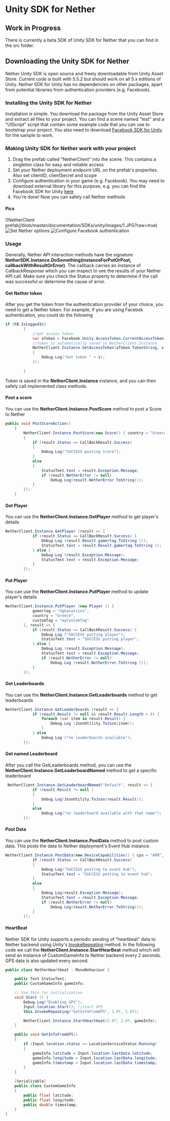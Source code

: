 # Unity SDK for Nether

## Work in Progress 
There is currently a beta SDK of Unity SDK for Nether that you can find in the src folder.

## Downloading the Unity SDK for Nether
Nether Unity SDK is open source and freely downloadable from Unity Asset Store. Current code is built with 5.5.2 but should work on all 5.x editions of Unity. Nether SDK for Unity has no dependencies on other packages, apart from potential libraries from authentication providers (e.g. Facebook).

### Installing the Unity SDK for Nether
Installation is simple. You download the package from the Unity Asset Store and extract all files to your project. You can find a scene named "test" and a "UIScript" script that contain some example code that you can use to bootstrap your project. You also need to download [Facebook SDK for Unity](https://developers.facebook.com/docs/unity/) for the sample to work.

### Making Unity SDK for Nether work with your project

1. Drag the prefab called "NetherClient" into the scene. This contains a singleton class for easy and reliable access
2. Set your Nether deployment endpoint URL on the prefab's properties. Also set clientID, clientSecret and scope
3. Configure authentication in your game (e.g. Facebook). You may need to download external library for this purpose, e.g. you can find the Facebook SDK for Unity [here](https://developers.facebook.com/docs/unity/)
4. You're done! Now you can safely call Nether methods

#### Pics

![NetherClient prefab]/blob/master/documentation/SDKs/unity/images/1.JPG?raw=true)
![Set Nether options](https://github.com/dgkanatsios/nether/blob/master/documentation/SDKs/unity/images/2.JPG?raw=true)
![Configure Facebook authentication](https://github.com/dgkanatsios/nether/blob/master/documentation/SDKs/unity/images/3.JPG?raw=true)

### Usage

Generally, Nether API interaction methods have the signature **NetherSDK.Instance.DoSomething(instanceForPutOrPost, callbackWithResultOrError)**. The callback carries an instance of CallbackResponse<T> which you can inspect to see the results of your Nether API call. Make sure you check the Status property to determine if the call was successful or determine the cause of error.

#### Get Nether token

After you get the token from the authentication provider of your choice, you need to get a Nether token. For example, if you are using Facebok authentication, you could do the following

```csharp
if (FB.IsLoggedIn)
        {
            //get access token
            var aToken = Facebook.Unity.AccessToken.CurrentAccessToken;
            //token is automatically saved in NetherClient.Instance
            NetherClient.Instance.GetAccessToken(aToken.TokenString, s =>
            {
                Debug.Log("Got token " + s); 
            });

        }
```

Token is saved in the **NetherClient.Instance** instance, and you can then safely call implemented class methods.

#### Post a score

You can use the **NetherClient.Instance.PostScore** method to post a Score to Nether

```csharp
public void PostScoreAction()
    {
        NetherClient.Instance.PostScore(new Score() { country = "Greece", score = 50 }, result =>
        {
            if (result.Status == CallBackResult.Success)
            {
                Debug.Log("SUCCESS posting score");
            }
            else
            {
                StatusText.text = result.Exception.Message;
                if (result.NetherError != null)
                    Debug.Log(result.NetherError.ToString());
            }
        });
    }
```

#### Get Player

You can use the **NetherClient.Instance.GetPlayer** method to get player's details

```csharp
NetherClient.Instance.GetPlayer (result => {
			if (result.Status == CallBackResult.Success) {
				Debug.Log (result.Result.gamertag.ToString ());
				StatusText.text = result.Result.gamertag.ToString ();
			} else {
				Debug.Log (result.Exception.Message);
				StatusText.text = result.Exception.Message;
			}
		});
```

#### Put Player

You can use the **NetherClient.Instance.PutPlayer** method to update player's details

```csharp
NetherClient.Instance.PutPlayer (new Player () {
			gamertag = "dgkanatsios",
			country = "Greece",
			customTag = "myCustomTag"
		}, result => {
			if (result.Status == CallBackResult.Success) {
				Debug.Log ("SUCCESS putting player");
				StatusText.text = "SUCCESS putting player";
			} else {
				Debug.Log (result.Exception.Message);
				StatusText.text = result.Exception.Message;
				if (result.NetherError != null)
					Debug.Log (result.NetherError.ToString ());
			}
		});
```

#### Get Leaderboards 

You can use the **NetherClient.Instance.GetLeaderboards** method to get leaderboards

```csharp
NetherClient.Instance.GetLeaderboards (result => {
			if (result.Result != null && result.Result.Length > 0) {
				foreach (var item in result.Result) {
					Debug.Log (JsonUtility.ToJson(item));
				}
			} else
				Debug.Log ("no leaderboards available");
		});
```

#### Get named Leaderboard 

After you call the GetLeaderboards method, you can use the **NetherClient.Instance.GetLeaderboardNamed** method to get a specific leaderboard

```csharp
 NetherClient.Instance.GetLeaderboardNamed("Default", result => {
            if (result.Result != null )
            {
                Debug.Log(JsonUtility.ToJson(result.Result));
            }
            else
                Debug.Log("no leaderboard available with that name");
        });
```

#### Post Data

You can use the **NetherClient.Instance.PostData** method to post custom data. This posts the data to Nether deployment's Event Hub instance.

```csharp
NetherClient.Instance.PostData(new DeviceCapabilities() { cpu = "ARM", ram = "2 GB" }, result => {
            if (result.Status == CallBackResult.Success)
            {
                Debug.Log("SUCCESS posting to event hub");
                StatusText.text = "SUCCESS posting to event hub";
            }
            else
            {
                Debug.Log(result.Exception.Message);
                StatusText.text = result.Exception.Message;
                if (result.NetherError != null)
                    Debug.Log(result.NetherError.ToString());
            }
        });
```


#### HeartBeat

Nether SDK for Unity supports a periodic sending of "heartbeat" data to Nether backend using Unity's [InvokeRepeating](https://docs.unity3d.com/ScriptReference/MonoBehaviour.InvokeRepeating.html) method. In the following code we call the **NetherClient.Instance.StartHearBeat** method which will send an instance of CustomGameInfo to Nether backend every 2 seconds. GPS data is also updated every second.

```csharp
public class NetherHeartbeat : MonoBehaviour {

    public Text StatusText;
    public CustomGameInfo gameInfo;

    // Use this for initialization
    void Start () {
        Debug.Log("Enabling GPS");
        Input.location.Start(); //start GPS
        this.InvokeRepeating("GetInfoFromGPS", 1.0f, 1.0f);

        NetherClient.Instance.StartHeartbeat(2.0f, 2.0f, gameInfo);
    }

    public void GetInfoFromGPS()
    {
        if (Input.location.status == LocationServiceStatus.Running)
        {
            gameInfo.latitude = Input.location.lastData.latitude;
            gameInfo.longitude = Input.location.lastData.longitude;
            gameInfo.timestamp = Input.location.lastData.timestamp;
        }
    }

    [Serializable]
    public class CustomGameInfo
    {
        public float latitude;
        public float longitude;
        public double timestamp;
    }
}
```